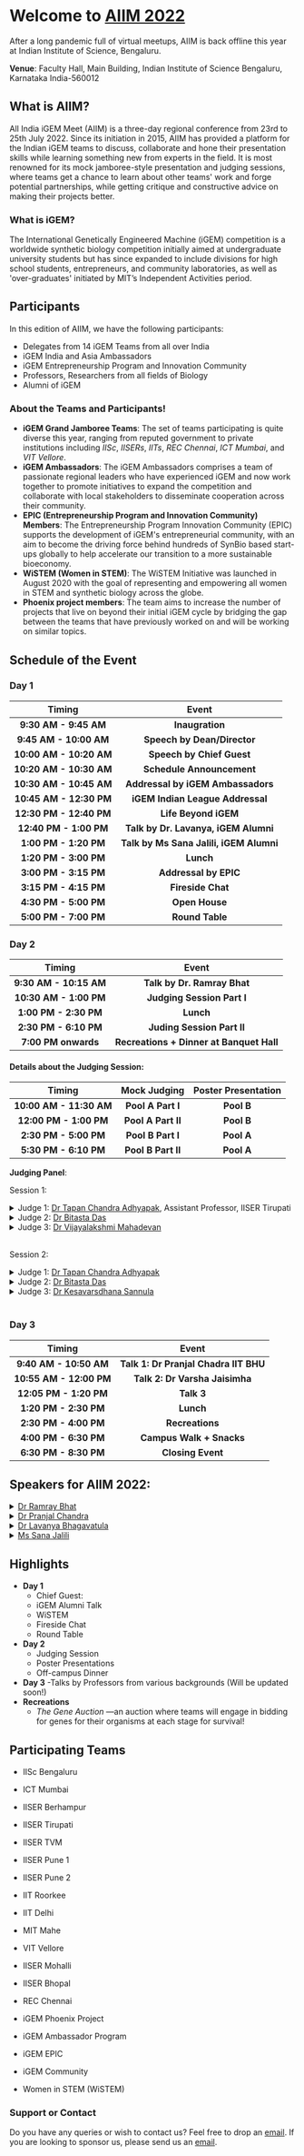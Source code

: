 
<div class="typewriter">
 <h1>Welcome to <a href="https://igem-iisc.github.io/AIIM2022/"> AIIM 2022</a></h1>
</div>

After a long pandemic full of virtual meetups, AIIM is back offline this year at Indian Institute of Science, Bengaluru.

**Venue**: Faculty Hall, Main Building, Indian Institute of Science Bengaluru, Karnataka India-560012 

## What is AIIM?
All India iGEM Meet (AIIM) is a three-day regional conference from 23rd to 25th July 2022. Since its initiation in 2015, AIIM has provided a platform for the Indian iGEM teams to discuss, collaborate and hone their presentation skills while learning something new from experts in the field. It is most renowned for its mock jamboree-style presentation and judging sessions, where teams get a chance to learn about other teams' work and forge potential partnerships, while getting critique and constructive advice on making their projects better.

### What is iGEM?

The International Genetically Engineered Machine (iGEM) competition is a worldwide synthetic biology competition initially aimed at undergraduate university students but has since expanded to include divisions for high school students, entrepreneurs, and community laboratories, as well as 'over-graduates' initiated by MIT’s Independent Activities period.

## Participants

In this edition of AIIM, we have the following participants:

- Delegates from 14 iGEM Teams from all over India
- iGEM India and Asia Ambassadors
- iGEM Entrepreneurship Program and Innovation Community 
- Professors, Researchers from all fields of Biology
- Alumni of iGEM

### About the Teams and Participants!

- **iGEM Grand Jamboree Teams**: The set of teams participating is quite diverse this year, ranging from reputed government to private institutions including _IISc_, _IISERs_, _IITs_, _REC Chennai_, _ICT Mumbai_, and _VIT Vellore_. 
- **iGEM Ambassadors**: The iGEM Ambassadors comprises a team of passionate regional leaders who have experienced iGEM and now work together to promote initiatives to expand the competition and collaborate with local stakeholders to disseminate cooperation across their community. 
- **EPIC (Entrepreneurship Program and Innovation Community) Members**: The Entrepreneurship Program Innovation Community (EPIC) supports the development of iGEM's entrepreneurial community, with an aim to become the driving force behind hundreds of SynBio based start-ups globally to help accelerate our transition to a more 
sustainable bioeconomy. 
- **WiSTEM (Women in STEM)**: The WiSTEM Initiative was launched in August 2020 with the goal of representing and empowering all women in STEM and synthetic biology across the globe. 
- **Phoenix project members**: The team aims to increase the number of projects that live on beyond their initial iGEM cycle by bridging the gap between the teams that have previously worked on and will be working on similar topics.


## Schedule of the Event

### Day 1

| **Timing** | **Event** |
| :------: | :------: |
| **9:30 AM - 9:45 AM** | **Inaugration** |
| **9:45 AM - 10:00 AM** | **Speech by Dean/Director** |
| **10:00 AM - 10:20 AM** | **Speech by Chief Guest** |
| **10:20 AM - 10:30 AM** | **Schedule Announcement** |
| **10:30 AM - 10:45 AM** | **Addressal by iGEM Ambassadors** |
| **10:45 AM - 12:30 PM** | **iGEM Indian League Addressal** |
| **12:30 PM - 12:40 PM** | **Life Beyond iGEM** |
| **12:40 PM - 1:00 PM** | **Talk by Dr. Lavanya, iGEM Alumni** |
| **1:00 PM - 1:20 PM** | **Talk by Ms Sana Jalili, iGEM Alumni** |
| **1:20 PM - 3:00 PM** | **Lunch** |
| **3:00 PM - 3:15 PM** | **Addressal by EPIC** |
| **3:15 PM - 4:15 PM** | **Fireside Chat** |
| **4:30 PM - 5:00 PM** | **Open House** |
| **5:00 PM - 7:00 PM** | **Round Table** |

### Day 2

| **Timing** | **Event** |
| :------: | :------: |
| **9:30 AM - 10:15 AM**| **Talk by Dr. Ramray Bhat** |
| **10:30 AM - 1:00 PM** | **Judging Session Part I** |
| **1:00 PM - 2:30 PM** | **Lunch** |
| **2:30 PM - 6:10 PM** | **Juding Session Part II** |
| **7:00 PM onwards** | **Recreations + Dinner at Banquet Hall** |

<h4>Details about the Judging Session:</h4>

| **Timing** | **Mock Judging** | **Poster Presentation** |
| :------: | :------: | :------: |
| **10:00 AM - 11:30 AM** | **Pool A Part I** | **Pool B** |
| **12:00 PM - 1:00 PM** | **Pool A Part II** | **Pool B** |
| **2:30 PM - 5:00 PM** | **Pool B Part I** | **Pool A** |
| **5:30 PM - 6:10 PM** | **Pool B Part II** | **Pool A** |

**Judging Panel**:

Session 1:

 <details>
 <summary>Judge 1: <a href="http://www.iisertirupati.ac.in/faculty/adhyapak/adhyapak.php">Dr Tapan Chandra Adhyapak</a>, Assistant Professor, IISER Tirupati </summary>
 
<b>Position:</b> Assistant Professor<br>
<b>Affiliation:</b> Department of Physics, IISER Tirupati<br>
<b>Research Interests:</b> Physics of Active Particles, Nonequilibirium Statistical Physics, Driven Soft Biological Systems<br>
<img alt="Tapan Chandra Adhyapak" src="https://static.wixstatic.com/media/0578bc_a9f50c2f4f464b11b1e80e1efb0e8dc5~mv2.jpg/v1/fill/w_334,h_253,al_c,q_80,usm_0.66_1.00_0.01,enc_auto/0578bc_a9f50c2f4f464b11b1e80e1efb0e8dc5~mv2.jpg"><br>
</details>

 <details><summary>Judge 2: <a href="https://iisc.ac.in/arting-science/dr-bitasta-das/">Dr Bitasta Das</a></summary>
 

<b>Position:</b> Senior Editorial Assistant and UG-Instructor (Humanities)<br>
<b>Affiliation:</b> Indian Institute of Science, Bengaluru<br>
 <img alt="Bitasta Das" src="https://iisc.ac.in/wp-content/uploads/2016/12/Bitasta-Das-300x246.jpg"><br>
 </details>
 
<details><summary>Judge 3: <a href="https://www.ibab.ac.in/research/vijayalakshmi-mahadevan/">Dr Vijayalakshmi Mahadevan</a></summary>

<b>Position:</b> Professor, Epigenetics and Image Informatics<br>
<b>Affiliation:</b> Institute of Bioinformatics and Applied Biotechnology, BioTech Park, Bengaluru<br>
<b>Research Interests:</b> Chromatin and Epigenetics, Disease Epigenetics, p53 mutations in cancer, epigenetic inhibitors, cancer epigenetics, imaging, machine learning<br>
 <img alt="Vijalaksmhi Mahadevan" src="https://www.ibab.ac.in/wp-content/uploads/2019/04/Vijayalakshmi-Mahadevan-1.jpg"><br>
</details>
<br>

Session 2:
 
<details><summary>Judge 1: <a href="http://www.iisertirupati.ac.in/faculty/adhyapak/adhyapak.php">Dr Tapan Chandra Adhyapak</a></summary>

<b>Position:</b> Assistant Professor<br>
<b>Affiliation:</b> Department of Physics, IISER Tirupati<br>
<b>Research Interests:</b> Physics of Active Particles, Nonequilibirium Statistical Physics, Driven Soft Biological Systems<br>
<img alt="Tapan Chandra Adhyapak" src="https://static.wixstatic.com/media/0578bc_a9f50c2f4f464b11b1e80e1efb0e8dc5~mv2.jpg/v1/fill/w_334,h_253,al_c,q_80,usm_0.66_1.00_0.01,enc_auto/0578bc_a9f50c2f4f464b11b1e80e1efb0e8dc5~mv2.jpg"><br>
</details>
 
<details><summary>Judge 2: <a href="https://iisc.ac.in/arting-science/dr-bitasta-das/">Dr Bitasta Das</a></summary>
 
<b>Position:</b> Senior Editorial Assistant and UG-Instructor (Humanities)<br>
<b>Affiliation:</b> Indian Institute of Science, Bengaluru<br>
<img alt="Bitasta Das" src="https://iisc.ac.in/wp-content/uploads/2016/12/Bitasta-Das-300x246.jpg"><br>
</details>
   
<details><summary>Judge 3: <a href="https://biochem.iisc.ac.in/kesavardana-sannula.php">Dr Kesavarsdhana Sannula</a></summary>

<b>Position:</b> Assistant Professor<br>
<b>Affiliation:</b> Department of Biochemistry, Indian Institute of Science, Bengaluru<br>
<b>Research Interests:</b> Mechanisms of Innate Immune Sensing, Inflammation and Cell Death; How RNA Virus-Host interactions determine host-specific immunopathology or immune tolerance; evolution of immune evasion traits in RNA viruses<br>
<img alt="Keshavardhan Sannula" src="https://kesavlab.files.wordpress.com/2021/04/img_20210406_165518-1.jpg"><br>
</details>
<br>

### Day 3

| **Timing** | **Event** |
| :------: | :------: |
| **9:40 AM - 10:50 AM** | **Talk 1: Dr Pranjal Chadra IIT BHU** |
| **10:55 AM - 12:00 PM** | **Talk 2: Dr Varsha Jaisimha** |
| **12:05 PM - 1:20 PM** | **Talk 3** |
| **1:20 PM - 2:30 PM** | **Lunch** |
| **2:30 PM - 4:00 PM** | **Recreations** |
| **4:00 PM - 6:30 PM** | **Campus Walk + Snacks** |
| **6:30 PM - 8:30 PM** | **Closing Event** |

## Speakers for AIIM 2022:

<details><summary> <a href="https://www.linkedin.com/in/lavanya-bhagavatula-8ba52442">Dr Ramray Bhat</a></summary>
 
<b>Position:</b> Assistant Professor<br>
<b>Affiliation:</b> Molecular Reproduction, Development and Genetics (MRDG) Indian Institute of Science
<b>Research Interests:</b> Morphogenesis, cancer progression
 
<img alt="Ramray Bhat" src="https://iiscprofiles.irins.org/assets/profile_images/66088.jpg">
</details>

<details><summary> <a href="https://www.linkedin.com/in/lavanya-bhagavatula-8ba52442">Dr Pranjal Chandra</a></summary>
 
<b>Position:</b> Assistant Professor & Ramanujan Fellow<br>
<b>Affiliation:</b> School of Biochemical Engineering, Indian Institute of Technology (BHU) Varanasi; Fellow, Indian Chemical Society<br>
<b>Research Interests:</b> Sensing Technology, Nano-Biotechnology, and Material Science to provide pertinent solutions to healthcare
 
<img alt="Pranjal Chandra" src="https://static.wixstatic.com/media/24e6b3_deb82bcadc92428d90398cf9248ee228~mv2.jpg/v1/fill/w_314,h_394,al_c,q_80,usm_0.66_1.00_0.01,enc_auto/IMG_20191230_174640.jpg">
</details>


<details><summary> <a href="https://www.linkedin.com/in/lavanya-bhagavatula-8ba52442">Dr Lavanya Bhagavatula</a></summary>
 
iGEM Ambassador<br>
Member of After iGEM <br>
<img alt="Dr Lavanya" src="https://static.igem.org/mediawiki/2019/4/41/T--IISER_Bhopal--lavanya1.jpeg">
</details>

<details><summary> <a href="https://www.linkedin.com/in/sana-jalili-aa122470">Ms Sana Jalili</a></summary>
 
iGEM Ambassador<br>
iGEM Friendzymes 2021<br> 
<img alt="Sana Jalili" src="https://media-exp2.licdn.com/dms/image/C4D03AQE07PmKw00DIw/profile-displayphoto-shrink_800_800/0/1657222553962?e=1663804800&v=beta&t=qy2RAOOHu5QYbELzy-L5UQAZcYrBkxwh4sZHgHcKIqY">
</details>

## Highlights

- **Day 1**
  - Chief Guest: 
  - iGEM Alumni Talk 
  - WiSTEM 
  - Fireside Chat 
  - Round Table
- **Day 2**
  - Judging Session
  - Poster Presentations 
  - Off-campus Dinner
- **Day 3**
  -Talks by Professors from various backgrounds 
(Will be updated soon!) 
- **Recreations**
  - _The Gene Auction_ —an auction where teams will engage in bidding for genes for their organisms at each stage for survival! 

## Participating Teams

- IISc Bengaluru
- ICT Mumbai
- IISER Berhampur
- IISER Tirupati
- IISER TVM
- IISER Pune 1
- IISER Pune 2
- IIT Roorkee
- IIT Delhi
- MIT Mahe
- VIT Vellore
- IISER Mohalli
- IISER Bhopal
- REC Chennai

- iGEM Phoenix Project
- iGEM Ambassador Program
- iGEM EPIC
- iGEM Community
- Women in STEM (WiSTEM)

### Support or Contact

Do you have any queries or wish to contact us? Feel free to drop an [email](mailto:igem.ug@iisc.ac.in). If you are looking to sponsor us, please send us an [email](mailto:igem.ug@iisc.ac.in).
